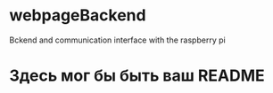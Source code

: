 # webpageBackend
Bckend and communication interface with the raspberry pi

# **Здесь мог бы быть ваш README** 
